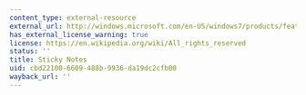 ```yaml
---
content_type: external-resource
external_url: http://windows.microsoft.com/en-US/windows7/products/features/sticky-notes
has_external_license_warning: true
license: https://en.wikipedia.org/wiki/All_rights_reserved
status: ''
title: Sticky Notes
uid: cbd22100-6609-488b-9936-da19dc2cfb00
wayback_url: ''
---
```

